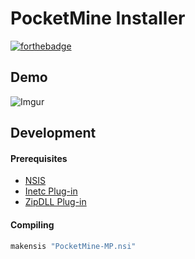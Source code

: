 # PocketMine Installer
[![forthebadge](https://forthebadge.com/images/badges/powered-by-netflix.svg)](https://forthebadge.com)

## Demo
![Imgur](https://i.imgur.com/UA8Hgaq.gif)

## Development
#### Prerequisites
* [NSIS](https://nsis.sourceforge.io/Main_Page)
* [Inetc Plug-in](https://nsis.sourceforge.io/Inetc_plug-in)
* [ZipDLL Plug-in](https://nsis.sourceforge.io/ZipDLL_plug-in)

#### Compiling
```sh
makensis "PocketMine-MP.nsi"
```